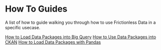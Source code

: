 # How To Guides

A list of how to guide walking you through how to use Frictionless Data in a specific usecase.

[How to Load Data Packages into Big Query](how-to-load-data-packages-into-bigquery/README.md)
[How to Use Data Packages into CKAN](how-to-use-data-packages-with-ckan/README.md)
[How to Load Data Packages with Pandas](how-to-use-data-packages-with-pandas/README.md)

